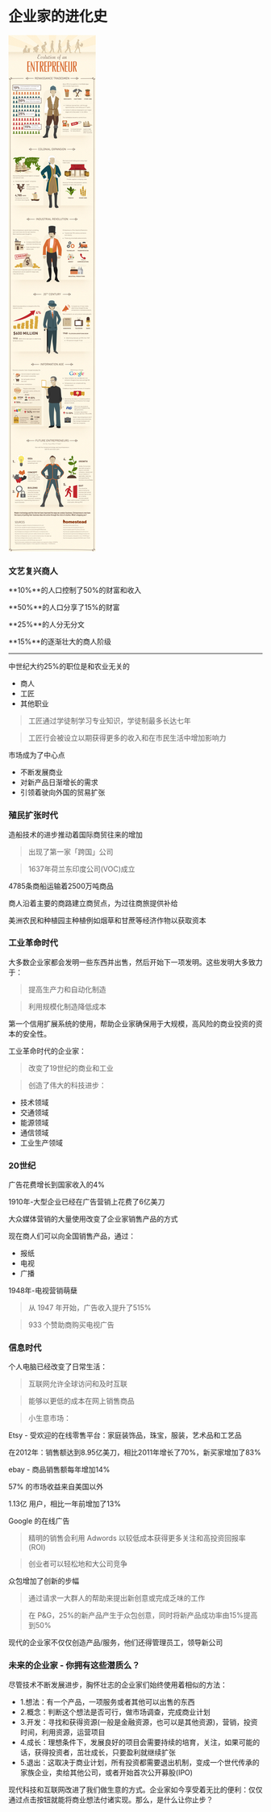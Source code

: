 # 企业家的进化史

![原图](enter.jpg)

### 文艺复兴商人

**10%**的人口控制了50%的财富和收入

**50%**的人口分享了15%的财富

**25%**的人分无分文

**15%**的逐渐壮大的商人阶级

---

中世纪大约25%的职位是和农业无关的

- 商人
- 工匠
- 其他职业

> 工匠通过学徒制学习专业知识，学徒制最多长达七年

> 工匠行会被设立以期获得更多的收入和在市民生活中增加影响力

市场成为了中心点

- 不断发展商业
- 对新产品日渐增长的需求
- 引领着驶向外国的贸易扩张

### 殖民扩张时代

造船技术的进步推动着国际商贸往来的增加

> 出现了第一家「跨国」公司

> 1637年荷兰东印度公司(VOC)成立

4785条商船运输着2500万吨商品

商人沿着主要的商路建立商贸点，为过往商旅提供补给

美洲农民和种植园主种植例如烟草和甘蔗等经济作物以获取资本

### 工业革命时代

大多数企业家都会发明一些东西并出售，然后开始下一项发明。这些发明大多致力于：

> 提高生产力和自动化制造

> 利用规模化制造降低成本

第一个信用扩展系统的使用，帮助企业家确保用于大规模，高风险的商业投资的资本的安全性。

工业革命时代的企业家：

> 改变了19世纪的商业和工业

> 创造了伟大的科技进步：

- 技术领域
- 交通领域
- 能源领域
- 通信领域
- 工业生产领域

### 20世纪

广告花费增长到国家收入的4%

1910年-大型企业已经在广告营销上花费了6亿美刀

大众媒体营销的大量使用改变了企业家销售产品的方式

现在商人们可以向全国销售产品，通过：

- 报纸
- 电视
- 广播

1948年-电视营销萌蘖

> 从 1947 年开始，广告收入提升了515%

> 933 个赞助商购买电视广告

### 信息时代

个人电脑已经改变了日常生活：

> 互联网允许全球访问和及时互联

> 能够以更低的成本在网上销售商品

> 小生意市场：

Etsy - 受欢迎的在线零售平台：家庭装饰品，珠宝，服装，艺术品和工艺品

在2012年：销售额达到8.95亿美刀，相比2011年增长了70%，新买家增加了83%

ebay - 商品销售额每年增加14%

57% 的市场收益来自美国以外

1.13亿 用户，相比一年前增加了13%

Google 的在线广告

> 精明的销售会利用 Adwords 以较低成本获得更多关注和高投资回报率(ROI)

> 创业者可以轻松地和大公司竞争

众包增加了创新的步幅

> 通过请求一大群人的帮助来提出新创意或完成乏味的工作

> 在 P&G，25%的新产品产生于众包创意，同时将新产品成功率由15%提高到50%

现代的企业家不仅仅创造产品/服务，他们还得管理员工，领导新公司


### 未来的企业家 - 你拥有这些潜质么？

尽管技术不断发展进步，胸怀壮志的企业家们始终使用着相似的方法：

- 1.想法：有一个产品，一项服务或者其他可以出售的东西
- 2.概念：判断这个想法是否可行，做市场调查，完成商业计划
- 3.开发：寻找和获得资源(一般是金融资源，也可以是其他资源)，营销，投资时间，利用资源，运营项目
- 4.成长：理想条件下，发展良好的项目会需要持续的培育，关注，如果可能的话，获得投资者，茁壮成长，只要盈利就继续扩张
- 5.退出：这取决于商业计划，所有投资都需要退出机制，变成一个世代传承的家族企业，卖给其他公司，或者开始首次公开募股(IPO)


现代科技和互联网改进了我们做生意的方式。企业家如今享受着无比的便利：仅仅通过点击按钮就能将商业想法付诸实现。那么，是什么让你止步？